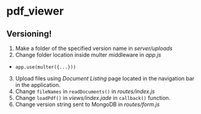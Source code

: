 # pdf_viewer

## Versioning!

1. Make a folder of the specified version name in *server/uploads*
2. Change folder location inside multer middleware in *app.js*
  * `app.use(multer({...}))`
3. Upload files using *Document Listing* page located in the navigation bar in the application.
4. Change `fileNames` in `readDocuments()` in *routes/index.js*
5. Change `loadPdf()` in *views/index.jade* in `callback()` function.
6. Change version string sent to MongoDB in *routes/form.js*